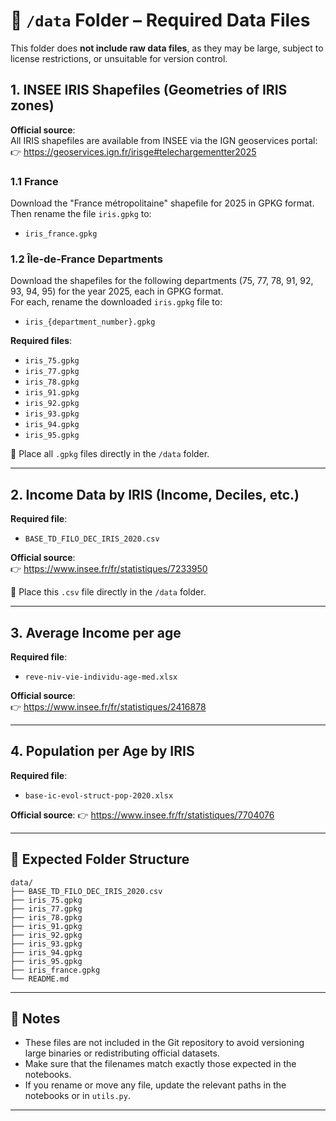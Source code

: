 # 📁 `/data` Folder – Required Data Files

This folder does **not include raw data files**, as they may be large, subject to license restrictions, or unsuitable for version control.

## 1. INSEE IRIS Shapefiles (Geometries of IRIS zones)

**Official source**:  
All IRIS shapefiles are available from INSEE via the IGN geoservices portal:  
👉 https://geoservices.ign.fr/irisge#telechargementter2025

### 1.1 France

Download the "France métropolitaine" shapefile for 2025 in GPKG format.  
Then rename the file `iris.gpkg` to:

- `iris_france.gpkg`

### 1.2 Île-de-France Departments

Download the shapefiles for the following departments (75, 77, 78, 91, 92, 93, 94, 95) for the year 2025, each in GPKG format.  
For each, rename the downloaded `iris.gpkg` file to:

- `iris_{department_number}.gpkg`

**Required files**:  
- `iris_75.gpkg`  
- `iris_77.gpkg`  
- `iris_78.gpkg`  
- `iris_91.gpkg`  
- `iris_92.gpkg`  
- `iris_93.gpkg`  
- `iris_94.gpkg`  
- `iris_95.gpkg`  

📁 Place all `.gpkg` files directly in the `/data` folder.

---

## 2. Income Data by IRIS (Income, Deciles, etc.)

**Required file**:  
- `BASE_TD_FILO_DEC_IRIS_2020.csv`

**Official source**:  
👉 https://www.insee.fr/fr/statistiques/7233950

📁 Place this `.csv` file directly in the `/data` folder.

---

## 3. Average Income per age 

**Required file**:  
- `reve-niv-vie-individu-age-med.xlsx`

**Official source**:  
👉 https://www.insee.fr/fr/statistiques/2416878

---

## 4. Population per Age by IRIS

**Required file**:
- `base-ic-evol-struct-pop-2020.xlsx`

**Official source**:
👉 https://www.insee.fr/fr/statistiques/7704076

---

## 📁 Expected Folder Structure

```
data/
├── BASE_TD_FILO_DEC_IRIS_2020.csv
├── iris_75.gpkg
├── iris_77.gpkg
├── iris_78.gpkg
├── iris_91.gpkg
├── iris_92.gpkg
├── iris_93.gpkg
├── iris_94.gpkg
├── iris_95.gpkg
├── iris_france.gpkg
└── README.md
```

---

## 📝 Notes

- These files are not included in the Git repository to avoid versioning large binaries or redistributing official datasets.
- Make sure that the filenames match exactly those expected in the notebooks.
- If you rename or move any file, update the relevant paths in the notebooks or in `utils.py`.

---

